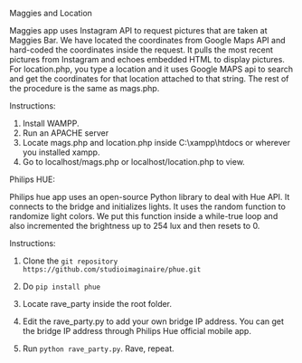 Maggies and Location

Maggies app uses Instagram API to request pictures that are taken at Maggies Bar. 
We have located the coordinates from Google Maps API and hard-coded the coordinates
inside the request. It pulls the most recent pictures from Instagram and echoes embedded HTML to 
display pictures. For location.php, you type a location and it uses Google MAPS api
to search and get the coordinates for that location attached to that string. The rest of the procedure is the same as mags.php.

Instructions:

1) Install WAMPP. 
2) Run an APACHE server
3) Locate mags.php and location.php inside C:\xampp\htdocs or wherever you installed xampp.
4) Go to localhost/mags.php or localhost/location.php to view.



Philips HUE:

Philips hue app uses an open-source Python library to deal with Hue API. It connects to the bridge and initializes lights. It uses the random function to randomize light colors. We put this function inside a while-true loop and also incremented the brightness up to 254 lux and then resets to 0.


Instructions:

1) Clone the ```git repository https://github.com/studioimaginaire/phue.git```

2) Do ```pip install phue```

3) Locate rave_party inside the root folder.

4) Edit the rave_party.py to add your own bridge IP address. You can get the bridge IP address through Philips Hue official mobile app.

5) Run ```python rave_party.py```. Rave, repeat.
